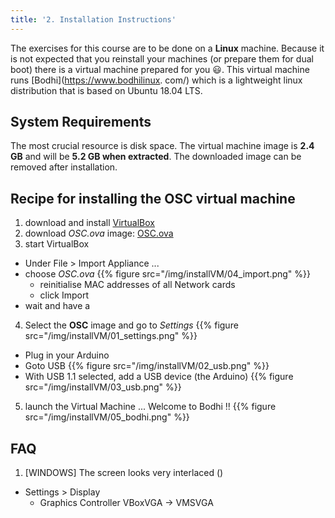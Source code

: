 ```yaml
---
title: '2. Installation Instructions'
---
```


The exercises for this course are to be done on a **Linux** machine. Because it is not expected that you reinstall your machines (or prepare them for dual boot) there is a virtual machine prepared for you :smiley:. This virtual machine runs [Bodhi](https://www.bodhilinux.
com/) which is a lightweight linux distribution that is based on Ubuntu 18.04 LTS.

## System Requirements

The most crucial resource is disk space. The virtual machine image is **2.4 GB** and will be **5.2 GB when extracted**. The downloaded image can be removed after installation.


## Recipe for installing the OSC virtual machine

1. download and install [VirtualBox](https://www.virtualbox.org/)
2. download *OSC.ova* image: [OSC.ova](http://eaict.technologiecampusdiepenbeek.be/~jvliegen/OSC.ova)
3. start VirtualBox
  * Under File > Import Appliance ...
  * choose *OSC.ova*
{{% figure src="/img/installVM/04_import.png" %}}
    * reinitialise MAC addresses of all Network cards
    * click Import
  * wait and have a &nbsp; <i class="fas fa-mug-hot"></i>
4. Select the **OSC** image and go to *Settings*
{{% figure src="/img/installVM/01_settings.png" %}}
  * Plug in your Arduino
  * Goto USB
{{% figure src="/img/installVM/02_usb.png" %}}
  * With USB 1.1 selected, add a USB device (the Arduino)
{{% figure src="/img/installVM/03_usb.png" %}}
5. launch the Virtual Machine ... Welcome to Bodhi !!
{{% figure src="/img/installVM/05_bodhi.png" %}}

## FAQ

1. [WINDOWS] The screen looks very interlaced ()
  * Settings > Display
    * Graphics Controller VBoxVGA -> VMSVGA


